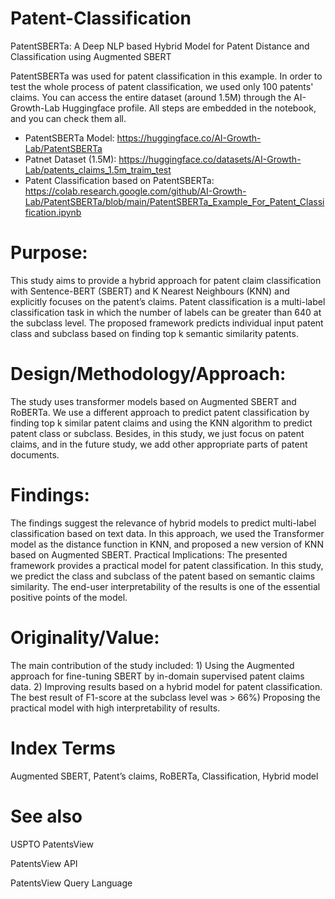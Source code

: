 # Patent-Classification
PatentSBERTa: A Deep NLP based Hybrid Model for Patent Distance and Classification using Augmented SBERT

PatentSBERTa was used for patent classification in this example. In order to test the whole process of patent classification, we used only 100 patents' claims. You can access the entire dataset (around 1.5M) through the AI-Growth-Lab Huggingface profile. All steps are embedded in the notebook, and you can check them all.

- PatentSBERTa Model: https://huggingface.co/AI-Growth-Lab/PatentSBERTa
- Patnet Dataset (1.5M): https://huggingface.co/datasets/AI-Growth-Lab/patents_claims_1.5m_traim_test
- Patent Classification based on PatentSBERTa: https://colab.research.google.com/github/AI-Growth-Lab/PatentSBERTa/blob/main/PatentSBERTa_Example_For_Patent_Classification.ipynb

# Purpose: 
This study aims to provide a hybrid approach for patent claim classification with Sentence-BERT (SBERT) and K Nearest Neighbours (KNN) and explicitly focuses on the patent’s claims. Patent classification is a multi-label classification task in which the number of labels can be greater than 640 at the subclass level. The proposed framework predicts individual input patent class and subclass based on finding top k semantic similarity patents. 
# Design/Methodology/Approach: 
The study uses transformer models based on Augmented SBERT and RoBERTa. We use a different approach to predict patent classification by finding top k similar patent claims and using the KNN algorithm to predict patent class or subclass. Besides, in this study, we just focus on patent claims, and  in the future study, we add other appropriate parts of patent documents. 
# Findings:
The findings suggest the relevance of hybrid models to predict multi-label classification based on text data. In this approach, we used the Transformer model as the distance function in KNN, and proposed a new version of KNN based on Augmented SBERT. 
Practical Implications: The presented framework provides a practical model for patent classification. In this study, we predict the class and subclass of the patent based on semantic claims similarity. The end-user interpretability of the results is one of the essential positive points of the model. 
# Originality/Value:
The main contribution of the study included: 1) Using the Augmented approach for fine-tuning SBERT by in-domain supervised patent claims data. 2) Improving results based on a hybrid model for patent classification. The best result of F1-score at the subclass level was > 66%) Proposing the practical model with high interpretability of results.
# Index Terms
Augmented SBERT, Patent’s claims, RoBERTa, Classification, Hybrid model
# See also
USPTO PatentsView

PatentsView API

PatentsView Query Language
